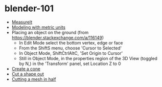 # blender-101

- [MeasureIt](https://www.youtube.com/watch?v=R0jCdCoaRvs)
- [Modeling with metric units](https://blender.stackexchange.com/questions/67526/modeling-with-metric-units-cm)
- Placing an object on the ground (from https://blender.stackexchange.com/a/116149)
  - In Edit Mode select the bottom vertex, edge or face
  - From the ShiftS menu, choose 'Cursor to Selected'
  - In Object Mode, ShiftCtrlAltC, 'Set Origin to Cursor'
  - Still in Object Mode, in the properties region of the 3D View (toggled by N,) in the 'Transform' panel, set Location Z to 0
- [Create a cone](https://blender.stackexchange.com/questions/3603/how-can-i-transform-one-end-of-a-cylindrical-extrusion-to-create-a-cone-or-needl)
- [Cut a shape out](https://blender.stackexchange.com/questions/7928/how-would-you-cut-a-shape-out-of-an-object-using-another-object)
- [Cutting a mesh in half](https://blender.stackexchange.com/questions/5320/cutting-a-mesh-in-half)
